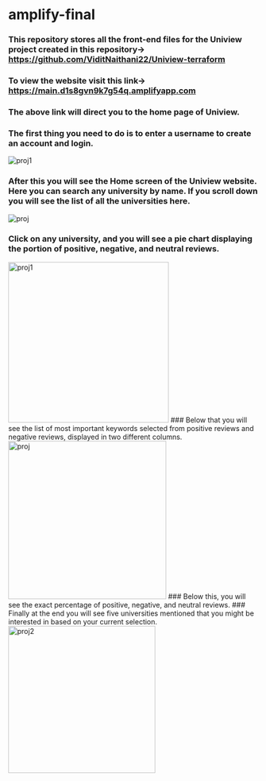 # amplify-final
### This repository stores all the front-end files for the Uniview project created in this repository-> https://github.com/ViditNaithani22/Uniview-terraform
### To view the website visit this link-> https://main.d1s8gvn9k7g54q.amplifyapp.com
### The above link will direct you to the home page of Uniview.
### The first thing you need to do is to enter a username to create an account and login.
![proj1](https://github.com/ViditNaithani22/Uniview-terraform/assets/102232954/fea858a1-2468-4e52-8a95-5b595215e4d3)
### After this you will see the Home screen of the Uniview website. Here you can search any university by name. If you scroll down you will see the list of all the universities here.
![proj](https://github.com/ViditNaithani22/Uniview-terraform/assets/102232954/7ab6dfc7-d735-4f03-8682-17c84794f3b7)
### Click on any university, and you will see a pie chart displaying the portion of positive, negative, and neutral reviews.
<img width="323" alt="proj1" src="https://github.com/ViditNaithani22/Uniview-terraform/assets/102232954/ef15a248-7870-41df-bab9-914ec2507b82">
### Below that you will see the list of most important keywords selected from positive reviews and negative reviews, displayed in two different columns.
<img width="318" alt="proj" src="https://github.com/ViditNaithani22/Uniview-terraform/assets/102232954/3fa2f9a4-3bbc-42d0-b035-215d3749405c">
### Below this, you will see the exact percentage of positive, negative, and neutral reviews. 
### Finally at the end you will see five universities mentioned that you might be interested in based on your current selection.
<img width="296" alt="proj2" src="https://github.com/ViditNaithani22/Uniview-terraform/assets/102232954/4bd4c124-09a7-4397-be35-52f6b7c281b2">

